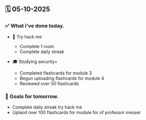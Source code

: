 ## 🗓️ 05-10-2025

### ✅ What i've done today.
- 👾 Try hack me
  - Complete 1 room
  - Complete daily streak
 
- 🎓 Studying security+
  - Completed flashcards for module 3
  - Begun uploading flashcards for module 4
  - Reviewed over 50 flashcards  


### 🎯 Goals for tomorrow.
- Complete daily streak try hack me
- Uplaod over 100 flashcards for module for of professor messer
  
